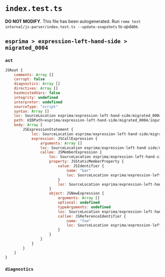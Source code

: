 # `index.test.ts`

**DO NOT MODIFY**. This file has been autogenerated. Run `rome test internal/js-parser/index.test.ts --update-snapshots` to update.

## `esprima > expression-left-hand-side > migrated_0004`

### `ast`

```javascript
JSRoot {
	comments: Array []
	corrupt: false
	diagnostics: Array []
	directives: Array []
	hasHoistedVars: false
	integrity: undefined
	interpreter: undefined
	sourceType: "script"
	syntax: Array []
	loc: SourceLocation esprima/expression-left-hand-side/migrated_0004/input.js 1:0-2:0
	path: UIDPath<esprima/expression-left-hand-side/migrated_0004/input.js>
	body: Array [
		JSExpressionStatement {
			loc: SourceLocation esprima/expression-left-hand-side/migrated_0004/input.js 1:0-1:15
			expression: JSCallExpression {
				arguments: Array []
				loc: SourceLocation esprima/expression-left-hand-side/migrated_0004/input.js 1:0-1:15
				callee: JSMemberExpression {
					loc: SourceLocation esprima/expression-left-hand-side/migrated_0004/input.js 1:0-1:13
					property: JSStaticMemberProperty {
						value: JSIdentifier {
							name: "bar"
							loc: SourceLocation esprima/expression-left-hand-side/migrated_0004/input.js 1:10-1:13 (bar)
						}
						loc: SourceLocation esprima/expression-left-hand-side/migrated_0004/input.js 1:10-1:13 (bar)
					}
					object: JSNewExpression {
						arguments: Array []
						optional: undefined
						typeArguments: undefined
						loc: SourceLocation esprima/expression-left-hand-side/migrated_0004/input.js 1:0-1:9
						callee: JSReferenceIdentifier {
							name: "foo"
							loc: SourceLocation esprima/expression-left-hand-side/migrated_0004/input.js 1:4-1:7 (foo)
						}
					}
				}
			}
		}
	]
}
```

### `diagnostics`

```

```
